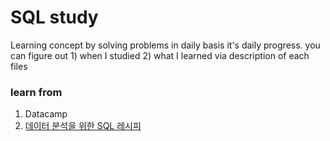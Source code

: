 # SQL study 

Learning concept by solving problems in daily basis 
it's daily progress. 
you can figure out 1) when I studied 2) what I learned via description of each files

### learn from 
1. Datacamp
2. [데이터 분석을 위한 SQL 레시피](https://book.naver.com/bookdb/book_detail.nhn?bid=13447207)

